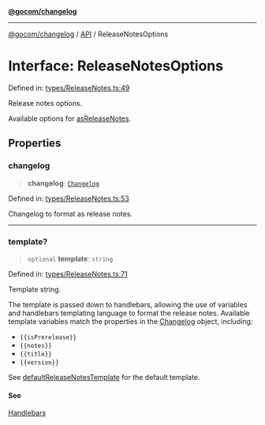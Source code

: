 [**@gocom/changelog**](../README.md)

***

[@gocom/changelog](../README.md) / [API](../Public/API.md) / ReleaseNotesOptions

# Interface: ReleaseNotesOptions

Defined in: [types/ReleaseNotes.ts:49](https://github.com/gocom/changelog/blob/273a35e19d0a002311dc0734fb57ae60d0ae927d/src/types/ReleaseNotes.ts#L49)

Release notes options.

Available options for [asReleaseNotes](../API/API.asReleaseNotes.md).

## Properties

### changelog

> **changelog**: [`Changelog`](../Types/API.Changelog.md)

Defined in: [types/ReleaseNotes.ts:53](https://github.com/gocom/changelog/blob/273a35e19d0a002311dc0734fb57ae60d0ae927d/src/types/ReleaseNotes.ts#L53)

Changelog to format as release notes.

***

### template?

> `optional` **template**: `string`

Defined in: [types/ReleaseNotes.ts:71](https://github.com/gocom/changelog/blob/273a35e19d0a002311dc0734fb57ae60d0ae927d/src/types/ReleaseNotes.ts#L71)

Template string.

The template is passed down to handlebars, allowing the use of variables and handlebars templating language
to format the release notes. Available template variables match the properties in the [Changelog](../Types/API.Changelog.md)
object, including:

- `{{isPrerelease}}`
- `{{notes}}`
- `{{title}}`
- `{{version}}`

See [defaultReleaseNotesTemplate](../API/Private.defaultReleaseNotesTemplate.md) for the default template.

#### See

[Handlebars](https://handlebarsjs.com/)
